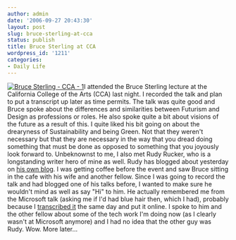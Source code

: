```yaml
---
author: admin
date: '2006-09-27 20:43:30'
layout: post
slug: bruce-sterling-at-cca
status: publish
title: Bruce Sterling at CCA
wordpress_id: '1211'
categories:
- Daily Life
---
```


[![Bruce Sterling - CCA -
1](http://static.flickr.com/91/253842681_4615c085b6_m.jpg)](http://www.flickr.com/photos/albill/253842681/ "Photo Sharing")I
attended the Bruce Sterling lecture at the California College of the
Arts (CCA) last night. I recorded the talk and plan to put a transcript
up later as time permits. The talk was quite good and Bruce spoke about
the differences and similarities between Futurism and Design as
professions or roles. He also spoke quite a bit about visions of the
future as a result of this. I quite liked his bit going on about the
drearyness of Sustainability and being Green. Not that they weren't
necessary but that they are necessary in the way that you dread doing
something that must be done as opposed to something that you joyously
look forward to. Unbeknownst to me, I also met Rudy Rucker, who is a
longstanding writer hero of mine as well. Rudy has blogged about
yesterday on [his own blog](http://www.rudyrucker.com/blog/). I was
getting coffee before the event and saw Bruce sitting in the cafe with
his wife and another fellow. Since I was going to record the talk and
had blogged one of his talks before, I wanted to make sure he wouldn't
mind as well as say "Hi" to him. He actually remembered me from the
Microsoft talk (asking me if I'd had blue hair then, which I had),
probably because I [transcribed it](http://www.arcanology.com/?p=117)
the same day and put it online. I spoke to him and the other fellow
about some of the tech work I'm doing now (as I clearly wasn't at
Microsoft anymore) and I had no idea that the other guy was Rudy. Wow.
More later...
